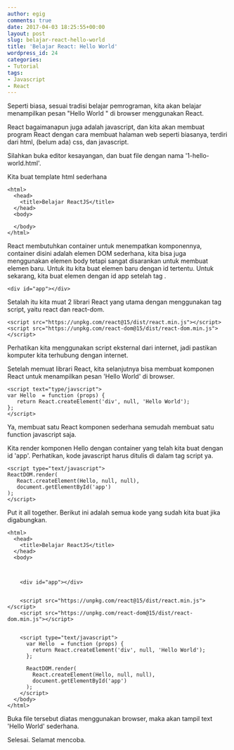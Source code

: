 ```yaml
---
author: egig
comments: true
date: 2017-04-03 18:25:55+00:00
layout: post
slug: belajar-react-hello-world
title: 'Belajar React: Hello World'
wordpress_id: 24
categories:
- Tutorial
tags:
- Javascript
- React
---
```


Seperti biasa, sesuai tradisi belajar pemrograman, kita akan belajar menampilkan pesan "Hello World " di browser menggunakan React.

React bagaimanapun juga adalah javascript, dan kita akan membuat program React dengan cara membuat halaman web seperti biasanya, terdiri dari html, (belum ada) css, dan javascript.

<!-- more -->

Silahkan buka editor kesayangan, dan buat file dengan nama '1-hello-world.html'.

Kita buat template html sederhana


    
    
    
    <html>
      <head>
        <title>Belajar ReactJS</title>
      </head>
      <body>
    
      </body>
    </html>
    



React membutuhkan container untuk menempatkan komponennya, container disini adalah elemen DOM sederhana, kita bisa juga menggunakan elemen body tetapi sangat disarankan untuk membuat elemen baru. Untuk itu kita buat elemen baru dengan id tertentu. Untuk sekarang, kita buat elemen dengan id app setelah tag .


    
    
    <div id="app"></div>
    



Setalah itu kita muat 2 librari React yang utama dengan menggunakan tag script, yaitu react dan react-dom.


    
    
    <script src="https://unpkg.com/react@15/dist/react.min.js"></script>
    <script src="https://unpkg.com/react-dom@15/dist/react-dom.min.js"></script>
    



Perhatikan kita menggunakan script eksternal dari internet, jadi pastikan komputer kita terhubung dengan internet.

Setelah memuat librari React, kita selanjutnya bisa membuat komponen React untuk menampilkan pesan 'Hello World' di browser.


    
    
    <script text="type/javscript">
    var Hello  = function (props) {
       return React.createElement('div', null, 'Hello World');
    };
    </script>
    


 
Ya, membuat satu React komponen sederhana semudah membuat satu function javascript saja.

Kita render komponen Hello dengan container yang telah kita buat dengan id 'app'. Perhatikan, kode javascript harus ditulis di dalam tag script ya.


    
    
    <script type="text/javascript">
    ReactDOM.render(
       React.createElement(Hello, null, null),
       document.getElementById('app')
    );
    </script>
    



Put it all together. Berikut ini adalah semua kode yang sudah kita buat jika digabungkan.


    
    
    
    <html>
      <head>
        <title>Belajar ReactJS</title>
      </head>
      <body>
    
        
        
        <div id="app"></div>
    
        
        <script src="https://unpkg.com/react@15/dist/react.min.js"></script>
        <script src="https://unpkg.com/react-dom@15/dist/react-dom.min.js"></script>
    
        
        <script type="text/javascript">
          var Hello  = function (props) {
            return React.createElement('div', null, 'Hello World');
          };
    
          ReactDOM.render(
            React.createElement(Hello, null, null),
            document.getElementById('app')
          );
        </script>
      </body>
    </html>
    



Buka file tersebut diatas menggunakan browser, maka akan tampil text 'Hello World' sederhana.

Selesai. Selamat mencoba.

